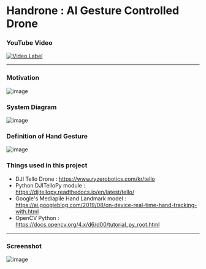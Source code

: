 # Handrone : AI Gesture Controlled Drone

### YouTube Video
[![Video Label](http://img.youtube.com/vi/EUd2fie0V3U/0.jpg)](https://youtu.be/EUd2fie0V3U)

<hr>

### Motivation
![image](https://user-images.githubusercontent.com/1857075/152446819-4bca0324-e1d3-4e3c-a654-a3f5c77e57d1.png)

### System Diagram
![image](https://user-images.githubusercontent.com/1857075/152446825-7b59206a-77dd-4e84-a76e-05ace1aa1e5c.png)

### Definition of Hand Gesture
![image](https://user-images.githubusercontent.com/1857075/152446817-732e1909-a57d-4965-908a-58b0132ca1e5.png)

### Things used in this project
* DJI Tello Drone : https://www.ryzerobotics.com/kr/tello
* Python DJITelloPy module : https://djitellopy.readthedocs.io/en/latest/tello/
* Google's Mediapile Hand Landmark model : https://ai.googleblog.com/2019/08/on-device-real-time-hand-tracking-with.html
* OpenCV Python : https://docs.opencv.org/4.x/d6/d00/tutorial_py_root.html

<hr>

### Screenshot
![image](https://user-images.githubusercontent.com/65286862/136320507-e3fe3e04-4ff5-49ca-9d30-b02236d24cea.png)

